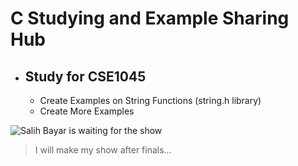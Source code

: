 # C Studying and Example Sharing Hub
* ## Study for CSE1045
  * Create Examples on String Functions (string.h library)
  * Create More Examples

![Salih Bayar is waiting for the show][salih]
> I will make my show after finals...


[salih]: http://www.salihbayar.com/img/salih7.jpg
